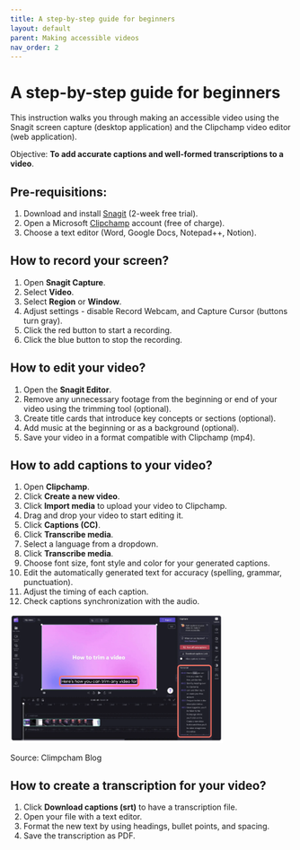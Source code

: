 ```yaml
---
title: A step-by-step guide for beginners 
layout: default 
parent: Making accessible videos
nav_order: 2
---
```


# A step-by-step guide for beginners

This instruction walks you through making an accessible video using the Snagit screen capture (desktop application) and the Clipchamp video editor (web application).

Objective: **To add accurate captions and well-formed transcriptions to a video**.

## Pre-requisitions:

1. Download and install [Snagit](https://www.techsmith.com/download/snagit) (2-week free trial).
2. Open a Microsoft [Clipchamp](https://app.clipchamp.com/login) account (free of charge).
3. Choose a text editor (Word, Google Docs, Notepad++, Notion).


## How to record your screen?

1. Open **Snagit Capture**.
2. Select **Video**.
3. Select **Region** or **Window**.
4. Adjust settings - disable Record Webcam, and Capture Cursor (buttons turn gray).
5. Click the red button to start a recording.
6. Click the blue button to stop the recording.

## How to edit your video?

1. Open the **Snagit Editor**.
2. Remove any unnecessary footage from the beginning or end of your video using the trimming tool (optional).
3. Create title cards that introduce key concepts or sections (optional).
4. Add music at the beginning or as a background (optional).
5. Save your video in a format compatible with Clipchamp (mp4).

## How to add captions to your video?

1. Open **Clipchamp**.
2. Click **Create a new video**.
3. Click **Import media** to upload your video to Clipchamp.
4. Drag and drop your video to start editing it.
5. Click **Captions (CC)**.
6. Click **Transcribe media**.
7. Select a language from a dropdown.
8. Click **Transcribe media**.
9. Choose font size, font style and color for your generated captions.
10. Edit the automatically generated text for accuracy (spelling, grammar, punctuation).
11. Adjust the timing of each caption.
12. Check captions synchronization with the audio.

<img src="../Images/Captions_editing_in_Clipcham.png" alt="A dark mode view of Clipchamp video editor while editing captions" width="75%">

Source: Climpcham Blog

## How to create a transcription for your video?

1. Click **Download captions (srt)** to have a transcription file.
2. Open your file with a text editor.
3. Format the new text by using headings, bullet points, and spacing.
4. Save the transcription as PDF.
